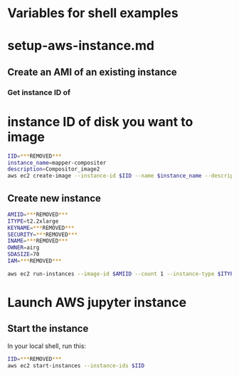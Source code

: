 # Variables for shell examples

# setup-aws-instance.md
## Create an AMI of an existing instance
### Get instance ID of 
# instance ID of disk you want to image
```bash
IID=***REMOVED***
instance_name=mapper-compositer
description=Compositor_image2
aws ec2 create-image --instance-id $IID --name $instance_name --description $description
```

## Create new instance
```bash
AMIID=***REMOVED***
ITYPE=t2.2xlarge
KEYNAME=***REMOVED***
SECURITY=***REMOVED***
INAME=***REMOVED***
OWNER=airg
SDASIZE=70
IAM=***REMOVED***

aws ec2 run-instances --image-id $AMIID --count 1 --instance-type $ITYPE --iam-instance-profile Name=$IAM --key-name $KEYNAME --security-groups $SECURITY  --block-device-mapping "[ { \"DeviceName\": \"/dev/sda1\", \"Ebs\": { \"VolumeSize\": $SDASIZE } } ]" --tag-specifications 'ResourceType=instance,Tags=[{Key=Name,Value='$INAME'}]' 'ResourceType=volume,Tags=[{Key=Owner,Value='$OWNER'}]' 
```

# Launch AWS jupyter instance
## Start the instance

In your local shell, run this:
```bash
IID=***REMOVED***
aws ec2 start-instances --instance-ids $IID
```



